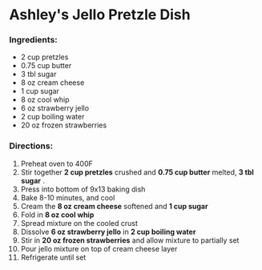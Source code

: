 # Ashley's Jello Pretzle Dish 

### Ingredients: 
* 2 cup pretzles
* 0.75 cup butter
* 3 tbl sugar
* 8 oz cream cheese
* 1 cup sugar
* 8 oz cool whip
* 6 oz strawberry jello
* 2 cup boiling water
* 20 oz frozen strawberries

### Directions: 
1. Preheat oven to 400F 
2. Stir together **2 cup pretzles** crushed and **0.75 cup butter** melted, **3 tbl sugar** . 
3. Press into bottom of 9x13 baking dish 
4. Bake 8-10 minutes, and cool 
5. Cream the **8 oz cream cheese** softened and **1 cup sugar** 
6. Fold in **8 oz cool whip** 
7. Spread mixture on the cooled crust 
8. Dissolve **6 oz strawberry jello** in **2 cup boiling water** 
9. Stir in **20 oz frozen strawberries** and allow mixture to partially set 
10. Pour jello mixture on top of cream cheese layer 
11. Refrigerate until set 
